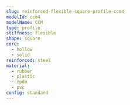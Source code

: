 ```yaml
---
slug: reinforced-flexible-square-profile-ccm4
modelId: ccm4
modelName: CCM
type: profile
stiffness: flexible
shape: square
core:
  - hollow
  - solid
reinforced: steel
material:
  - rubber
  - plastic
  - epdm
  - pvc
config: standard
---
```


